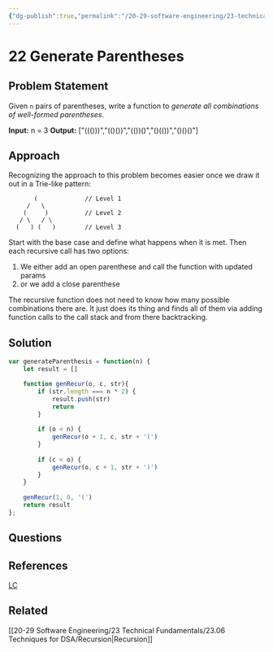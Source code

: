 ```yaml
---
{"dg-publish":true,"permalink":"/20-29-software-engineering/23-technical-fundamentals/23-03-leetcode/22-generate-parentheses/","tags":["dsa/recursion"],"created":"2023-10-26T07:10:39.970-05:00","updated":"2023-10-26T07:41:12.340-05:00"}
---
```


# 22 Generate Parentheses
## Problem Statement
Given `n` pairs of parentheses, write a function to _generate all combinations of well-formed parentheses_.

**Input:** n = 3
**Output:** ["((()))","(()())","(())()","()(())","()()()"]
## Approach
Recognizing the approach to this problem becomes easier once we draw it out in a Trie-like pattern:
```
       (             // Level 1
     /   \
    (     )          // Level 2
   / \   / \
  (   ) (   )        // Level 3
```
Start with the base case and define what happens when it is met. Then each recursive call has two options:
1. We either add an open parenthese and call the function with updated params
2. or we add a close parenthese 

The recursive function does not need to know how many possible combinations there are. It just does its thing and finds all of them via adding function calls to the call stack and from there backtracking.
## Solution
```javascript
var generateParenthesis = function(n) {
	let result = []

	function genRecur(o, c, str){
		if (str.length === n * 2) {
			result.push(str)
			return
		}
		
		if (o < n) {
			genRecur(o + 1, c, str + '(')
		}
		
		if (c < o) {
			genRecur(o, c + 1, str + ')')
		}
	}
  
	genRecur(1, 0, '(')
	return result
};
```
## Questions
## References
[LC](https://leetcode.com/problems/generate-parentheses/description/)
## Related
[[20-29 Software Engineering/23 Technical Fundamentals/23.06 Techniques for DSA/Recursion\|Recursion]]